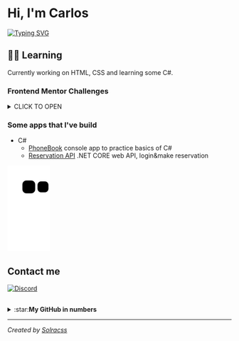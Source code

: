 # Hi, I'm Carlos

[![Typing SVG](https://readme-typing-svg.herokuapp.com?font=Noto+Sans&size=24&color=ADBAC7&Center=true&width=680&height=35&lines=Join+me+on+my+journey;of+becoming+web+developer)](https://git.io/typing-svg)
<br/>
## 👨‍🎓 Learning

Currently working on HTML, CSS and learning some C#.

### Frontend Mentor Challenges
<details>
<summary>CLICK TO OPEN</summary>

 - [QR Component](https://github.com/solracss/FrontendMentor-QR-component)
 - [NFT Card](https://github.com/solracss/FrontendMentor-nft-card)
</details>


### Some apps that I've build
 - C#
    - [PhoneBook](https://github.com/solracss/Phonebook#phonebook-app) console app to practice basics of C#
    - [Reservation API](https://github.com/solracss/reservation-api#reservation-api) .NET CORE web API, login&make reservation
 


![Snake animation](https://github.com/solracss/solracss/blob/output/github-contribution-grid-snake.svg)


## Contact me
[![Discord](https://img.shields.io/badge/Contact-C4rlos%239278-blue?label=Discord&logo=discord&logoColor=ffffff)](https://discordapp.com/users/781484299098390529/)
##
<details>
<summary>:star:<b>My GitHub in numbers</b></summary><br/>

[![Top Langs-Dark](https://github-readme-stats.vercel.app/api/top-langs/?username=solracss&count_private=true&layout=compact&theme=dark#gh-dark-mode-only)](https://github.com/anuraghazra/github-readme-stats)<br/>
[![Top Langs-Light](https://github-readme-stats.vercel.app/api/top-langs/?username=solracss&count_private=true&layout=compact&theme=default#gh-light-mode-only)](https://github.com/anuraghazra/github-readme-stats#gh-light-mode-only)<br/>
![](https://komarev.com/ghpvc/?username=solracss&style=flat&label=Profile+Views&color=grey)
</details>


---

*Created by [Solracss](https://github.com/solracss)*

